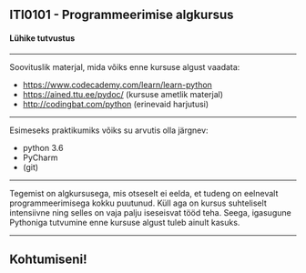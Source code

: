 ## ITI0101 - Programmeerimise algkursus
#### Lühike tutvustus

---

Soovituslik materjal, mida võiks enne kursuse algust vaadata:

- https://www.codecademy.com/learn/learn-python
- https://ained.ttu.ee/pydoc/ (kursuse ametlik materjal)
- http://codingbat.com/python (erinevaid harjutusi)

---

Esimeseks praktikumiks võiks su arvutis olla järgnev:

- python 3.6
- PyCharm
- (git)

---

Tegemist on algkursusega, mis otseselt ei eelda, et tudeng on eelnevalt programmeerimisega kokku puutunud. 
Küll aga on kursus suhteliselt intensiivne ning selles on vaja palju iseseisvat tööd teha.
Seega, igasugune Pythoniga tutvumine enne kursuse algust tuleb ainult kasuks.

---

## Kohtumiseni!
